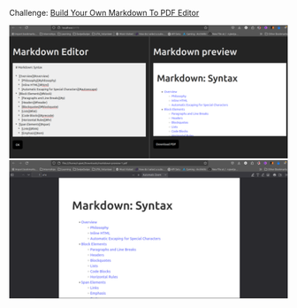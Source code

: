 Challenge: [Build Your Own Markdown To PDF Editor](https://codingchallenges.fyi/challenges/challenge-md-to-pdf/)

![Screenshot1](./Screenshot1.png)
![Screenshot2](./Screenshot2.png)